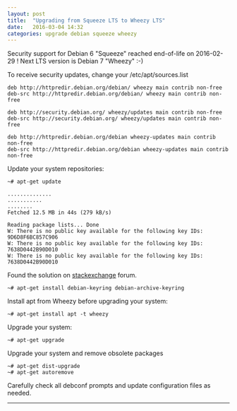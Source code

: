 ```yaml
---
layout: post
title:  "Upgrading from Squeeze LTS to Wheezy LTS"
date:   2016-03-04 14:32
categories: upgrade debian squeeze wheezy
---
```


Security support for Debian 6 "Squeeze" reached end-of-life on 2016-02-29 !
Next LTS version is Debian 7 "Wheezy" :-)

To receive security updates, change your /etc/apt/sources.list 

    deb http://httpredir.debian.org/debian/ wheezy main contrib non-free
    deb-src http://httpredir.debian.org/debian/ wheezy main contrib non-free

    deb http://security.debian.org/ wheezy/updates main contrib non-free
    deb-src http://security.debian.org/ wheezy/updates main contrib non-free

    deb http://httpredir.debian.org/debian wheezy-updates main contrib non-free
    deb-src http://httpredir.debian.org/debian wheezy-updates main contrib non-free


Update your system repositories:

    ~# apt-get update

    ..............
    ...........
    ........
    Fetched 12.5 MB in 44s (279 kB/s)

    Reading package lists... Done
    W: There is no public key available for the following key IDs:
    9D6D8F6BC857C906
    W: There is no public key available for the following key IDs:
    7638D0442B90D010
    W: There is no public key available for the following key IDs:
    7638D0442B90D010


Found the solution on [stackexchange] forum.

    ~# apt-get install debian-keyring debian-archive-keyring


Install apt from Wheezy before upgrading your system:

    ~# apt-get install apt -t wheezy


Upgrade your system:

    ~# apt-get upgrade


Upgrade your system and remove obsolete packages

    ~# apt-get dist-upgrade
    ~# apt-get autoremove


Carefully check all debconf prompts and update configuration files as needed. 


---
[debian wiki]: <https://wiki.debian.org/LTS/Using>
[stackexchange]: <http://unix.stackexchange.com/questions/75807/no-public-key-available-on-apt-get-update>
